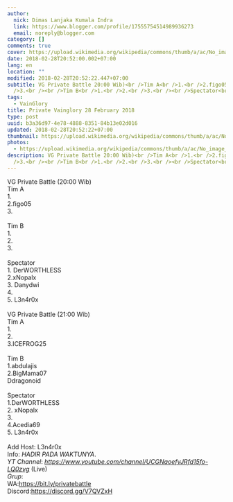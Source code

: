 ```yaml
---
author:
  nick: Dimas Lanjaka Kumala Indra
  link: https://www.blogger.com/profile/17555754514989936273
  email: noreply@blogger.com
category: []
comments: true
cover: https://upload.wikimedia.org/wikipedia/commons/thumb/a/ac/No_image_available.svg/2048px-No_image_available.svg.png
date: 2018-02-28T20:52:00.002+07:00
lang: en
location: ""
modified: 2018-02-28T20:52:22.447+07:00
subtitle: VG Private Battle 20:00 Wib)<br />Tim A<br />1.<br />2.figo05<br
  />3.<br /><br />Tim B<br />1.<br />2.<br />3.<br /><br />Spectator<br
tags:
  - VainGlory
title: Private Vainglory 28 February 2018
type: post
uuid: b3a36d97-4e78-4888-8351-84b13e02d016
updated: 2018-02-28T20:52:22+07:00
thumbnail: https://upload.wikimedia.org/wikipedia/commons/thumb/a/ac/No_image_available.svg/2048px-No_image_available.svg.png
photos:
  - https://upload.wikimedia.org/wikipedia/commons/thumb/a/ac/No_image_available.svg/2048px-No_image_available.svg.png
description: VG Private Battle 20:00 Wib)<br />Tim A<br />1.<br />2.figo05<br
  />3.<br /><br />Tim B<br />1.<br />2.<br />3.<br /><br />Spectator<br
---
```


VG Private Battle (20:00 Wib)<br>Tim A<br>1.<br>2.figo05<br>3.<br><br>Tim B<br>1.<br>2.<br>3.<br><br>Spectator<br>1. DerWORTHLESS<br>2.xNopalx<br>3. Danydwi<br>4.<br>5. L3n4r0x<br><br>VG Private Battle (21:00 Wib)<br>Tim A<br>1.<br>2.<br>3.ICEFROG25<br><br>Tim B<br>1.abdulajis<br>2.BigMama07<br>Ddragonoid<br><br>Spectator<br>1.DerWORTHLESS<br>2. xNopalx<br>3.<br>4.Acedia69<br>5. L3n4r0x<br><br>Add Host: L3n4r0x<br>Info: *HADIR PADA WAKTUNYA*.<br>*YT Channel*: <a href="https://www.youtube.com/channel/UCGNaoefvJRfd15fo-LQ0zvg" rel="noopener noreferer nofollow">_https://www.youtube.com/channel/UCGNaoefvJRfd15fo-LQ0zvg_ </a>(Live)<br>*Grup*:<br>WA:<a href="https://bit.ly/privatebattle" rel="noopener noreferer nofollow">https://bit.ly/privatebattle</a><br>Discord:<a href="https://discord.gg/V7QVZxH" rel="noopener noreferer nofollow">https://discord.gg/V7QVZxH</a>